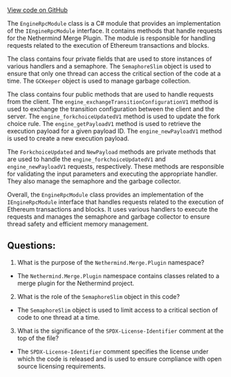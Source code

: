 [View code on GitHub](https://github.com/NethermindEth/nethermind/src/Nethermind/Nethermind.Merge.Plugin/EngineRpcModule.Paris.cs)

The `EngineRpcModule` class is a C# module that provides an implementation of the `IEngineRpcModule` interface. It contains methods that handle requests for the Nethermind Merge Plugin. The module is responsible for handling requests related to the execution of Ethereum transactions and blocks.

The class contains four private fields that are used to store instances of various handlers and a semaphore. The `SemaphoreSlim` object is used to ensure that only one thread can access the critical section of the code at a time. The `GCKeeper` object is used to manage garbage collection.

The class contains four public methods that are used to handle requests from the client. The `engine_exchangeTransitionConfigurationV1` method is used to exchange the transition configuration between the client and the server. The `engine_forkchoiceUpdatedV1` method is used to update the fork choice rule. The `engine_getPayloadV1` method is used to retrieve the execution payload for a given payload ID. The `engine_newPayloadV1` method is used to create a new execution payload.

The `ForkchoiceUpdated` and `NewPayload` methods are private methods that are used to handle the `engine_forkchoiceUpdatedV1` and `engine_newPayloadV1` requests, respectively. These methods are responsible for validating the input parameters and executing the appropriate handler. They also manage the semaphore and the garbage collector.

Overall, the `EngineRpcModule` class provides an implementation of the `IEngineRpcModule` interface that handles requests related to the execution of Ethereum transactions and blocks. It uses various handlers to execute the requests and manages the semaphore and garbage collector to ensure thread safety and efficient memory management.
## Questions: 
 1. What is the purpose of the `Nethermind.Merge.Plugin` namespace?
- The `Nethermind.Merge.Plugin` namespace contains classes related to a merge plugin for the Nethermind project.

2. What is the role of the `SemaphoreSlim` object in this code?
- The `SemaphoreSlim` object is used to limit access to a critical section of code to one thread at a time.

3. What is the significance of the `SPDX-License-Identifier` comment at the top of the file?
- The `SPDX-License-Identifier` comment specifies the license under which the code is released and is used to ensure compliance with open source licensing requirements.